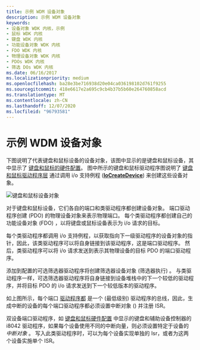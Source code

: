 ```yaml
---
title: 示例 WDM 设备对象
description: 示例 WDM 设备对象
keywords:
- 设备对象 WDK 内核，示例
- 鼠标 WDK 内核
- 键盘 WDK 内核
- 功能设备对象 WDK 内核
- FDO WDK 内核
- 物理设备对象 WDK 内核
- PDOs WDK 内核
- 筛选 DOs WDK 内核
ms.date: 06/16/2017
ms.localizationpriority: medium
ms.openlocfilehash: ba28e3be716938d20e04ca036198102d761f9255
ms.sourcegitcommit: 418e6617e2a695c9cb4b37b5b60e264760858acd
ms.translationtype: MT
ms.contentlocale: zh-CN
ms.lasthandoff: 12/07/2020
ms.locfileid: "96793581"
---
```

# <a name="example-wdm-device-objects"></a>示例 WDM 设备对象





下图说明了代表键盘和鼠标设备的设备对象，该图中显示的是键盘和鼠标设备，其中显示了 [键盘和鼠标的硬件配置](sample-device-and-driver-configuration.md#keyboard-and-mouse-hardware-configurations)。 图中所示的键盘和鼠标驱动程序图说明了 [键盘和鼠标驱动程序层](sample-device-and-driver-configuration.md#keyboard-and-mouse-driver-layers) 通过调用 i/o 支持例程 ([**IoCreateDevice**](/windows-hardware/drivers/ddi/wdm/nf-wdm-iocreatedevice)) 来创建这些设备对象。

![键盘和鼠标设备对象](images/2sampdos.png)

对于键盘和鼠标设备，它们各自的端口和类驱动程序都创建设备对象。 端口驱动程序创建 (PDO) 的物理设备对象来表示物理端口。 每个类驱动程序都创建自己的功能设备对象 (FDO) ，以将键盘或鼠标设备表示为 i/o 请求的目标。

每个类驱动程序都调用 i/o 支持例程，以获取指向下一级驱动程序的设备对象的指针，因此，该类驱动程序可以将自身链接到该驱动程序，这是端口驱动程序。 然后，类驱动程序可以将 i/o 请求发送到表示其物理设备的目标 PDO 的端口驱动程序。

添加到配置的可选筛选器驱动程序将创建筛选器设备对象 (筛选器执行) 。 与类驱动程序一样，可选筛选器驱动程序将自身链接到设备堆栈中的下一个较低的驱动程序，并将目标 PDO 的 i/o 请求发送到下一个较低版本的驱动程序。

如上图所示，每个端口 [驱动程序都](sample-device-and-driver-configuration.md#keyboard-and-mouse-driver-layers) 是一个 (最低级别) 驱动程序的总线，因此，生成中断的设备的每个端口驱动程序都必须设置中断对象 () 并注册 ISR。

双设备端口驱动程序，如 [键盘和鼠标硬件配置](sample-device-and-driver-configuration.md#keyboard-and-mouse-hardware-configurations) 中显示的键盘和辅助设备控制器的 i8042 驱动程序，如果每个设备使用不同的中断向量，则必须设置特定于设备的 *中断对象* 。 写入此类驱动程序时，可以为每个设备实现单独的 Isr，或者为这两个设备实施单个 ISR。

 

